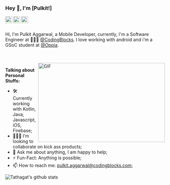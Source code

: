 ### Hey 👋, I'm [Pulkit!]

<a href="https://twitter.com/pulkit596">
  <img align="left" alt="Pulkit Aggarwal | Twitter" width="22px" src="https://cdn.jsdelivr.net/npm/simple-icons@v3/icons/twitter.svg" />
</a>
<a href="https://www.linkedin.com/in/aggarwalpulkit596/">
  <img align="left" alt="Pulkit's LinkdeIN" width="22px" src="https://cdn.jsdelivr.net/npm/simple-icons@v3/icons/linkedin.svg" />
</a>
<a href="https://medium.com/@pulkitaggarwal_1799">
  <img align="left" alt="Tathagat's LinkdeIN" width="22px" src="https://cdn.jsdelivr.net/npm/simple-icons@v3/icons/medium.svg" />
</a>

<br />
<br />

Hi, I'm Pulkit Aggarwal, a Mobile Developer, currently, I'm a Software Engineer at 🙍🏽‍♂️ [@CodingBlocks](https://github.com/coding-blocks/).
I love working with android and i'm a GSoC student at [@Oppia](https://github.com/oppia/).

<br/>
<br/>

  <img align="right" height="250" width="400" alt="GIF" src="https://miro.medium.com/max/1360/1*IRGHmiGsa16stedQvIaZfw.gif" />

**Talking about Personal Stuffs:**

- 🛠 Currently working with Kotlin, Java, Javascript, iOS, Firebase; 
- 👨🏻‍💻 I’m looking to collaborate on kick ass products;
- 💬 Ask me about anything, I am happy to help;
- ⚡️ Fun-Fact: Anything is possible;
- 📫 How to reach me: pulkit.aggarwal@codingblocks.com;

![Tathagat's github stats](https://github-readme-stats.vercel.app/api?username=aggarwalpulkit596&show_icons=true&hide_border=true)

